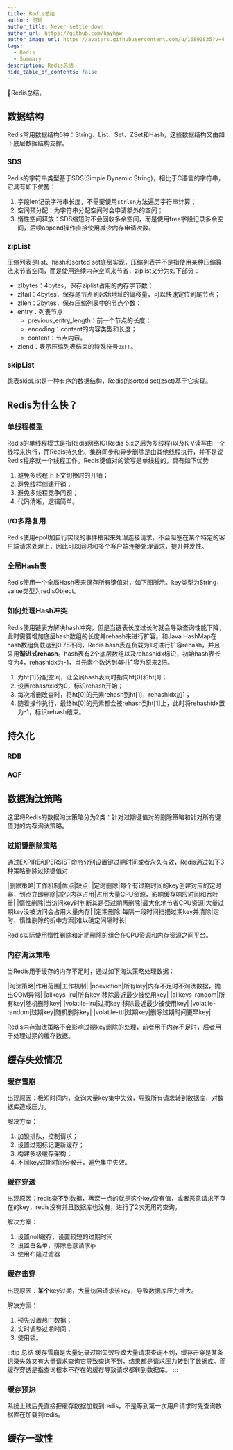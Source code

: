 ```yaml
---
title: Redis总结
author: 何轲
author_title: Never settle down
author_url: https://github.com/kayhaw
author_image_url: https://avatars.githubusercontent.com/u/16892835?v=4
tags: 
  - Redis
  - Summary
description: Redis总结
hide_table_of_contents: false
---
```


:pencil:Redis总结。
<!--truncate-->

## 数据结构

Redis常用数据结构5种：String、List、Set、ZSet和Hash，这些数据结构又由如下底层数据结构支撑。

### SDS

Redis的字符串类型基于SDS(Simple Dynamic String)，相比于C语言的字符串，它具有如下优势：

1. 字段len记录字符串长度，不需要使用`strlen`方法遍历字符串计算；
2. 空间预分配：为字符串分配空间时会申请额外的空间；
3. 惰性空间释放：SDS缩短时不会回收多余空间，而是使用free字段记录多余空间，后续append操作直接使用减少内存申请次数。

### zipList

压缩列表是list、hash和sorted set底层实现，压缩列表并不是指使用某种压缩算法来节省空间，而是使用连续内存空间来节省，ziplist又分为如下部分：

- zlbytes：4bytes，保存ziplist占用的内存字节数；
- zltail：4bytes，保存尾节点到起始地址的偏移量，可以快速定位到尾节点；
- zllen：2bytes，保存压缩列表中的节点个数；
- entry：列表节点
  - previous_entry_length：前一个节点的长度；
  - encoding：content的内容类型和长度；
  - content：节点内容。
- zlend：表示压缩列表结束的特殊符号`0xFF`。

### skipList

跳表skipList是一种有序的数据结构，Redis的sorted set(zset)基于它实现。

## Redis为什么快？

### 单线程模型

Redis的单线程模式是指Redis网络IO(Redis 5.x之后为多线程)以及K-V读写由一个线程来执行，而Redis持久化、集群同步和异步删除是由其他线程执行，并不是说Redis程序就一个线程工作。Redis键值对的读写是单线程的，具有如下优势：

1. 避免多线程上下文切换时的开销；
2. 避免线程创建开销；
3. 避免多线程竞争问题；
4. 代码清晰，逻辑简单。

### I/O多路复用

Redis使用epoll加自行实现的事件框架来处理连接请求，不会阻塞在某个特定的客户端请求处理上，因此可以同时和多个客户端连接处理请求，提升并发性。

### 全局Hash表

Redis使用一个全局Hash表来保存所有键值对，如下图所示。key类型为String，value类型为redisObject。

### 如何处理Hash冲突

Redis使用链表方解决hash冲突，但是当链表长度过长时就会导致查询性能下降，此时需要增加底层hash数组的长度并rehash来进行扩容。和Java HashMap在hash数组负载达到0.75不同，Redis hash表在负载为1时进行扩容rehash，并且采用**渐进式rehash**。hash表有2个底层数组以及rehashidx标识，初始hash表长度为4，rehashidx为-1，当元素个数达到4时扩容为原来2倍。

1. 为ht[1]分配空间，让全局hash表同时指向ht[0]和ht[1]；
2. 设置rehashxid为0，标识rehash开始；
3. 每次增删改查时，将ht[0]的元素rehash到ht[1]，rehashidx加1；
4. 随着操作执行，最终ht[0]的元素都会被rehash到ht[1]上，此时将rehashidx置为-1，标识rehash结束。

## 持久化

### RDB

### AOF

## 数据淘汰策略

这里将Redis的数据淘汰策略分为2类：针对过期键值对的删除策略和针对所有键值对的内存淘汰策略。

### 过期键删除策略

通过EXPIRE和PERSIST命令分别设置键过期时间或者永久有效，Redis通过如下3种策略删除过期键值对：

|删除策略|工作机制|优点|缺点|
|定时删除|每个有过期时间的key创建对应的定时器，到点立即删除|减少内存占用|占用大量CPU资源，影响缓存响应时间和吞吐量|
|惰性删除|当访问key时判断其是否过期再删除|最大化地节省CPU资源|大量过期key没被访问会占用大量内存|
|定期删除|每隔一段时间扫描过期key并清除|定时、惰性删除的折中方案|难以确定间隔时长|

Redis实际使用惰性删除和定期删除的组合在CPU资源和内存资源之间平台。

### 内存淘汰策略

当Redis用于缓存的内存不足时，通过如下淘汰策略处理数据：

|淘汰策略|作用范围|工作机制|
|noeviction|所有key|内存不足时不淘汰数据，抛出OOM异常|
|allkeys-lru|所有key|移除最近最少被使用key|
|allkeys-random|所有key|随机删除key|
|volatile-lru|过期key|移除最近最少被使用key|
|volatile-random|过期key|随机删除key|
|volatile-ttl|过期key|删除过期时间更早key|

Redis内存淘汰策略不会影响过期key删除的处理，前者用于内存不足时，后者用于处理过期的缓存数据。

## 缓存失效情况

### 缓存雪崩

出现原因：极短时间内，查询大量key集中失效，导致所有请求转到数据库，对数据库造成压力。

解决方案：

1. 加锁排队，控制请求；
2. 设置过期标记更新缓存；
3. 构建多级缓存架构；
4. 不同key过期时间分散开，避免集中失效。

### 缓存穿透

出现原因：redis查不到数据，再深一点的就是这个key没有值，或者恶意请求不存在的key，redis没有并且数据库也没有，进行了2次无用的查询。

解决方案：

1. 设置null缓存，设置较短的过期时间
2. 设置白名单，排除恶意请求ip
3. 使用布隆过滤器

### 缓存击穿

出现原因：**某个**key过期，大量访问请求该key，导致数据库压力增大。

解决方案：

1. 预先设置热门数据；
2. 实时调整过期时间；
3. 使用锁。

:::tip 总结
缓存雪崩是大量记录过期失效导致大量请求查询不到，缓存击穿是某条记录失效又有大量请求查询它导致查询不到，结果都是请求压力转到了数据库。而缓存穿透是指查询根本不存在的缓存导致请求都转到数据库。
:::

### 缓存预热

系统上线后先直接把缓存数据加载到redis，不是等到第一次用户请求时先查询数据库在加载到redis。

## 缓存一致性
